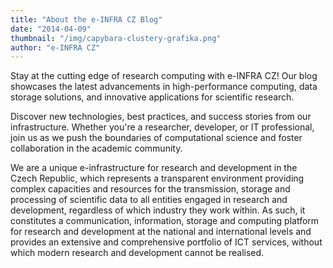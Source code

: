 ```yaml
---
title: "About the e-INFRA CZ Blog"
date: "2014-04-09"
thumbnail: "/img/capybara-clustery-grafika.png"
author: "e-INFRA CZ"
---
```

Stay at the cutting edge of research computing with e-INFRA CZ! Our blog showcases the latest advancements in high-performance computing, data storage solutions, and innovative applications for scientific research.  

Discover new technologies, best practices, and success stories from our infrastructure. Whether you're a researcher, developer, or IT professional, join us as we push the boundaries of computational science and foster collaboration in the academic community.

We are a unique e-infrastructure for research and development in the Czech Republic, which represents a transparent environment providing complex capacities and resources for the transmission, storage and processing of scientific data to all entities engaged in research and development, regardless of which industry they work within. As such, it constitutes a communication, information, storage and computing platform for research and development at the national and international levels and provides an extensive and comprehensive portfolio of ICT services, without which modern research and development cannot be realised.
